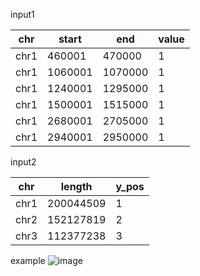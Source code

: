 input1

|chr    |start      |end |value|
| --- | --- | --- | --- |
|chr1  | 460001   |470000     |1|
|chr1  |1060001  |1070000     |1|
|chr1  |1240001  |1295000    | 1|
|chr1  |1500001  |1515000    | 1|
|chr1  |2680001  |2705000    | 1|
|chr1  |2940001  |2950000     |1|

input2

|chr      |length |y_pos|
| --- | --- | --- |
|chr1  |200044509| 1  |  
|chr2  |152127819 |2 |   
|chr3  |112377238 |3|

example
![image](https://github.com/binzhengbin/YZWL/blob/main/plot/genome_density_plot/chicken_selection_fst.png)
